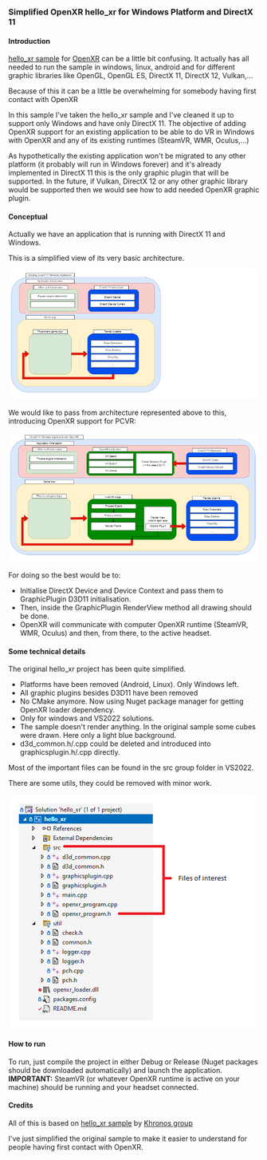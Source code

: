 
### Simplified OpenXR hello_xr for Windows Platform and DirectX 11

#### Introduction
[hello_xr sample](https://github.com/KhronosGroup/OpenXR-SDK-Source/tree/main/src/tests/hello_xr) for [OpenXR](https://www.khronos.org/openxr/) can be a little bit confusing. It actually has all needed to run the sample in windows, linux, android and for different graphic libraries like OpenGL, OpenGL ES, DirectX 11, DirectX 12, Vulkan,...

Because of this it can be a little be overwhelming for somebody having first contact with OpenXR

In this sample I've taken the hello_xr sample and I've cleaned it up to support only Windows and have only DirectX 11.
The objective of adding OpenXR support for an existing application to be able to do VR in Windows with OpenXR and any of its existing runtimes (SteamVR, WMR, Oculus,...)

As hypothetically the existing application won't be migrated to any other platform (it probably will run in Windows forever) and it's already implemented in DirectX 11 this is the only graphic plugin that will be supported. In the future, if Vulkan, DirectX 12 or any other graphic library would be supported then we would see how to add needed OpenXR graphic plugin.

#### Conceptual

Actually we have an application that is running with DirectX 11 and Windows.

This is a simplified view of its very basic architecture.

![diagram-Page-1.drawio.png](static/diagram-Page-1.drawio.png)

We would like to pass from architecture represented above to this, introducing OpenXR support for PCVR:

![diagram-Page-2.drawio.png](static/diagram-Page-2.drawio.png)

For doing so the best would be to:

- Initialise DirectX Device and Device Context and pass them to GraphicPlugin D3D11 initialisation.
- Then, inside the GraphicPlugin RenderView method all drawing should be done.
- OpenXR will communicate with computer OpenXR runtime (SteamVR, WMR, Oculus) and then, from there, to the active headset.

#### Some technical details

The original hello_xr project has been quite simplified.

- Platforms have been removed (Android, Linux). Only Windows left.
- All graphic plugins besides D3D11 have been removed
- No CMake anymore. Now using Nuget package manager for getting OpenXR loader dependency.
- Only for windows and VS2022 solutions.
- The sample doesn't render anything. In the original sample some cubes were drawn. Here only a light blue background.
- d3d_common.h/.cpp could be deleted and introduced into graphicsplugin.h/.cpp directly.

Most of the important files can be found in the src group folder in VS2022.

There are some utils, they could be removed with minor work.

![files.png](static/files.png)

#### How to run
To run, just compile the project in either Debug or Release (Nuget packages should be downloaded automatically) and launch the application.
**IMPORTANT:** SteamVR (or whatever OpenXR runtime is active on your machine) should be running and your headset connected.

#### Credits
All of this is based on [hello_xr sample](https://github.com/KhronosGroup/OpenXR-SDK-Source/tree/main/src/tests/hello_xr) by [Khronos  group](https://https://www.khronos.org/)

I've just simplified the original sample to make it easier to understand for people having first contact with OpenXR.
